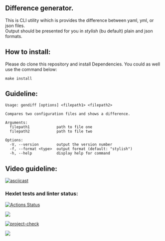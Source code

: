 ## Difference generator.

This is CLI utility wihich is provides the difference between yaml, yml, or json files.\
Output should be presented for you in _stylish_ (bu default) plain and json formats.

## How to install:

Please do clone this repository and install Dependencies.
You could as well use the command below:

```
make install
```

## Guideline:

```
Usage: gendiff [options] <filepath1> <filepath2>

Compares two configuration files and shows a difference.

Arguments:
  filepath1            path to file one
  filepath2            path to file two

Options:
  -V, --version        output the version number
  -f, --format <type>  output format (default: "stylish")
  -h, --help           display help for command
```

## Video guideline:

[![asciicast](https://asciinema.org/a/xsZfZAWP9fEbEycNNN0kkdXhU.svg)](https://asciinema.org/a/xsZfZAWP9fEbEycNNN0kkdXhU)

### Hexlet tests and linter status:

[![Actions Status](https://github.com/nesquick017/frontend-project-46/workflows/hexlet-check/badge.svg)](https://github.com/nesquick017/frontend-project-46/actions) 

<a href="https://codeclimate.com/github/nesquick017/frontend-project-46_2june/maintainability"><img src="https://api.codeclimate.com/v1/badges/d48f478d0ae610217832/maintainability" />
</a>

[![project-check](https://github.com/nesquick017/frontend-project-46_2june/actions/workflows/pr2.yaml/badge.svg)](https://github.com/nesquick017/frontend-project-46_2june/actions/workflows/pr2.yaml)

<a href="https://codeclimate.com/github/nesquick017/frontend-project-46_2june/test_coverage"><img src="https://api.codeclimate.com/v1/badges/d48f478d0ae610217832/test_coverage" /></a>
